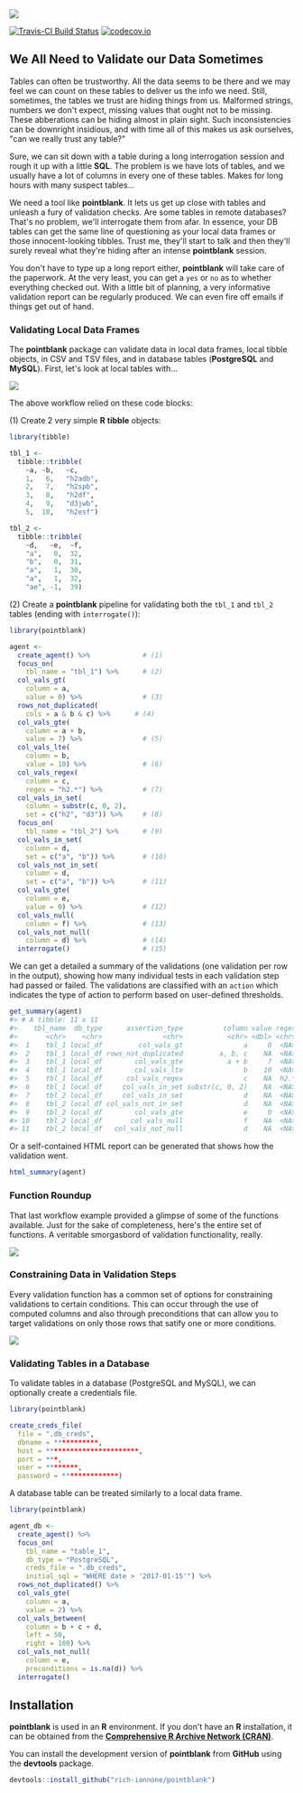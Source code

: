 <img src="inst/graphics/pointblank_logo.png">

[![Travis-CI Build Status](https://travis-ci.org/rich-iannone/pointblank.svg?branch=master)](https://travis-ci.org/rich-iannone/pointblank)
[![codecov.io](https://codecov.io/github/rich-iannone/pointblank/coverage.svg?branch=master)](https://codecov.io/github/rich-iannone/pointblank?branch=master) 

## We All Need to Validate our Data Sometimes

Tables can often be trustworthy. All the data seems to be there and we may feel we can count on these 
tables to deliver us the info we need. Still, sometimes, the tables we trust are hiding things from
us. Malformed strings, numbers we don't expect, missing values that ought not to be missing. These
abberations can be hiding almost in plain sight. Such inconsistencies can be downright insidious, and with time all of this makes us ask ourselves, "can we really trust any table?"

Sure, we can sit down with a table during a long interrogation session and rough it up with a little **SQL**. The problem is we have lots of tables, and we usually have a lot of columns in every one of these tables. Makes for long hours with many suspect tables...

We need a tool like **pointblank**. It lets us get up close with tables and unleash a fury of validation checks. Are some tables in remote databases? That's no problem, we'll interrogate them from afar. In essence, your DB tables can get the same line of questioning as your local data frames or those innocent-looking tibbles. Trust me, they'll start to talk and then they'll surely reveal what they're hiding after an intense **pointblank** session.

You don't have to type up a long report either, **pointblank** will take care of the paperwork. At the very least, you can get a `yes` or `no` as to whether everything checked out. With a little bit of planning, a very informative validation report can be regularly produced. We can even fire off emails if things get out of hand.

### Validating Local Data Frames

The **pointblank** package can validate data in local data frames, local tibble objects, in CSV and TSV files, and in database tables (**PostgreSQL** and **MySQL**). First, let's look at local tables with...

<img src="inst/graphics/example_workflow.png">

The above workflow relied on these code blocks:

  (1) Create 2 very simple **R** **tibble** objects:

```r
library(tibble)

tbl_1 <-
  tibble::tribble(
    ~a, ~b,   ~c,
    1,   6,   "h2adb",
    2,   7,   "h2spb",
    3,   8,   "h2df",
    4,   9,   "d3jwb",
    5,  10,   "h2esf")

tbl_2 <-
  tibble::tribble(
    ~d,   ~e,  ~f,
    "a",   0,  32,
    "b",   0,  31,
    "a",   1,  30,
    "a",   1,  32,
    "ae", -1,  39)
```

  (2) Create a **pointblank** pipeline for validating both the `tbl_1` and `tbl_2` tables (ending with `interrogate()`):

```r
library(pointblank)

agent <- 
  create_agent() %>%             # (1)
  focus_on(
    tbl_name = "tbl_1") %>%      # (2)
  col_vals_gt(
    column = a,
    value = 0) %>%               # (3)
  rows_not_duplicated(
    cols = a & b & c) %>%      # (4)
  col_vals_gte(
    column = a + b,
    value = 7) %>%               # (5)
  col_vals_lte(
    column = b,
    value = 10) %>%              # (6)
  col_vals_regex(
    column = c,
    regex = "h2.*") %>%          # (7)
  col_vals_in_set(
    column = substr(c, 0, 2),
    set = c("h2", "d3")) %>%     # (8)
  focus_on(
    tbl_name = "tbl_2") %>%      # (9)
  col_vals_in_set(
    column = d,
    set = c("a", "b")) %>%       # (10)
  col_vals_not_in_set(
    column = d,
    set = c("a", "b")) %>%       # (11)
  col_vals_gte(
    column = e,
    value = 0) %>%               # (12)
  col_vals_null(
    column = f) %>%              # (13)
  col_vals_not_null(
    column = d) %>%              # (14)
  interrogate()                  # (15)
```

We can get a detailed a summary of the validations (one validation per row in the output), showing how many individual tests in each validation step had passed or failed. The validations are classified with an `action` which indicates the type of action to perform based on user-defined thresholds.

```r
get_summary(agent)
#> # A tibble: 11 x 11
#>    tbl_name  db_type      assertion_type          column value regex all_passed     n n_passed f_passed action
#>       <chr>    <chr>               <chr>           <chr> <dbl> <chr>      <lgl> <dbl>    <dbl>    <dbl>  <chr>
#>  1    tbl_1 local_df         col_vals_gt               a     0  <NA>       TRUE     5        5      1.0   <NA>
#>  2    tbl_1 local_df rows_not_duplicated         a, b, c    NA  <NA>       TRUE     5        5      1.0   <NA>
#>  3    tbl_1 local_df        col_vals_gte           a + b     7  <NA>       TRUE     5        5      1.0   <NA>
#>  4    tbl_1 local_df        col_vals_lte               b    10  <NA>       TRUE     5        5      1.0   <NA>
#>  5    tbl_1 local_df      col_vals_regex               c    NA  h2.*      FALSE     5        4      0.8   warn
#>  6    tbl_1 local_df     col_vals_in_set substr(c, 0, 2)    NA  <NA>       TRUE     5        5      1.0   <NA>
#>  7    tbl_2 local_df     col_vals_in_set               d    NA  <NA>      FALSE     5        4      0.8   warn
#>  8    tbl_2 local_df col_vals_not_in_set               d    NA  <NA>      FALSE     5        1      0.2   warn
#>  9    tbl_2 local_df        col_vals_gte               e     0  <NA>      FALSE     5        4      0.8   warn
#> 10    tbl_2 local_df       col_vals_null               f    NA  <NA>      FALSE     5        0      0.0   warn
#> 11    tbl_2 local_df   col_vals_not_null               d    NA  <NA>       TRUE     5        5      1.0   <NA>
```

Or a self-contained HTML report can be generated that shows how the validation went.

```r
html_summary(agent)
```

### Function Roundup

That last workflow example provided a glimpse of some of the functions available. Just for the sake of completeness, here's the entire set of functions. A veritable smorgasbord of validation functionality, really.

<img src="inst/graphics/pointblank_functions.png">

### Constraining Data in Validation Steps

Every validation function has a common set of options for constraining validations to certain conditions. This can occur through the use of computed columns and also through preconditions that can allow you to target validations on only those rows that satify one or more conditions. 

<img src="inst/graphics/function_options.png">

### Validating Tables in a Database

To validate tables in a database (PostgreSQL and MySQL), we can optionally create a credentials file.

```r
library(pointblank)

create_creds_file(
  file = ".db_creds",
  dbname = ***********,
  host = ***********************,
  port = ***,
  user = ********,
  password = **************)
```

A database table can be treated similarly to a local data frame.

```r
library(pointblank)

agent_db <- 
  create_agent() %>%
  focus_on(
    tbl_name = "table_1",
    db_type = "PostgreSQL",
    creds_file = ".db_creds",
    initial_sql = "WHERE date > '2017-01-15'") %>%
  rows_not_duplicated() %>%
  col_vals_gte(
    column = a,
    value = 2) %>%
  col_vals_between(
    column = b + c + d,
    left = 50,
    right = 100) %>%
  col_vals_not_null(
    column = e,
    preconditions = is.na(d)) %>%
  interrogate()
```

## Installation

**pointblank** is used in an **R** environment. If you don't have an **R** installation, it can be obtained from the [**Comprehensive R Archive Network (CRAN)**](https://cran.r-project.org/).

You can install the development version of **pointblank** from **GitHub** using the **devtools** package.

```r
devtools::install_github("rich-iannone/pointblank")
```
